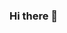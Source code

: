 ### Hi there 👋

<!--
**DebTheDev/DebTheDev** is a ✨ _special_ ✨ repository because its `README.md` (this file) appears on your GitHub profile.

Here are some ideas to get you started:

- 🌱 I’m currently learning HTML, CSS, and JavaScript
- 👯 I’m looking to collaborate on Any fun JavaScript projects
- 🤔 I’m looking for help with JavaScript
- 📫 How to reach me: altine.deborah@gmail.com
- 😄 Pronouns: she/her/hers
- ⚡ Fun fact: I am an Anime weeb "I have the power of God and anime on my side!"
-->
